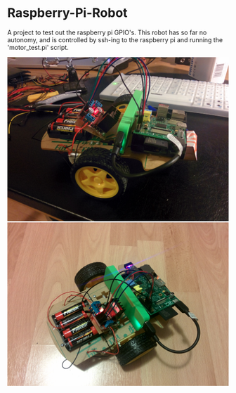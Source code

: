 Raspberry-Pi-Robot
==================

A project to test out the raspberry pi GPIO's.
This robot has so far no autonomy, and is controlled by ssh-ing to the raspberry pi and running the 'motor_test.pi' script.

![Image 1 of robot](https://raw.githubusercontent.com/philiplarsson/Raspberry-Pi-Robot/master/img/robot1.jpg)
![Image 2 of robot](https://raw.githubusercontent.com/philiplarsson/Raspberry-Pi-Robot/master/img/robot2.jpg)
